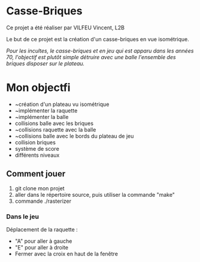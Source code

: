 # Casse-Briques

Ce projet a été réaliser par VILFEU Vincent, L2B

Le but de ce projet est la création d'un casse-briques en vue isométrique.

*Pour les incultes, le casse-briques et en jeu qui est apparu dans les années 70, l'objectif est plutôt simple détruire avec une balle l'ensemble des briques disposer sur le plateau.*

# Mon objectfi

* ~création d'un plateau vu isométrique
* ~implémenter la raquette
* ~implémenter la balle
* collisions balle avec les briques
* ~collisions raquette avec la balle
* ~collisions balle avec le bords du plateau de jeu
* collision briques
* système de score
* différents niveaux

## Comment jouer

1. git clone mon projet 
2. aller dans le répertoire source, puis utiliser la commande "make"
3. commande ./rasterizer

### Dans le jeu

Déplacement de la raquette : 
- "A" pour aller à gauche
- "E" pour aller à droite
- Fermer avec la croix en haut de la fenêtre



